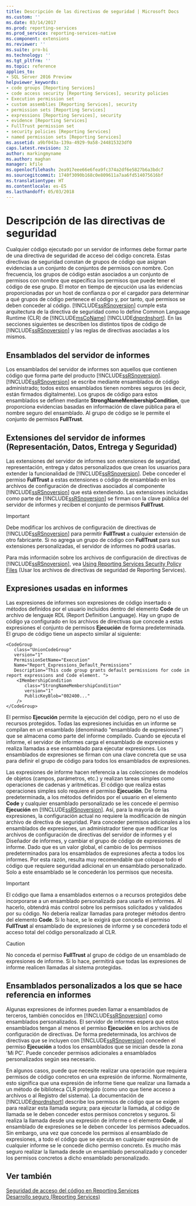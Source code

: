 ```yaml
---
title: Descripción de las directivas de seguridad | Microsoft Docs
ms.custom: ''
ms.date: 03/14/2017
ms.prod: reporting-services
ms.prod_service: reporting-services-native
ms.component: extensions
ms.reviewer: ''
ms.suite: pro-bi
ms.technology: ''
ms.tgt_pltfrm: ''
ms.topic: reference
applies_to:
- SQL Server 2016 Preview
helpviewer_keywords:
- code groups [Reporting Services]
- code access security [Reporting Services], security policies
- Execution permission set
- custom assemblies [Reporting Services], security
- permission sets [Reporting Services]
- expressions [Reporting Services], security
- evidence [Reporting Services]
- FullTrust permission set
- security policies [Reporting Services]
- named permission sets [Reporting Services]
ms.assetid: a9bf043a-139a-4929-9a58-244815323df0
caps.latest.revision: 32
author: markingmyname
ms.author: maghan
manager: kfile
ms.openlocfilehash: 2ea917eee66e6fea9fc374a2df6e5827b6a3bdc7
ms.sourcegitcommit: 1740f3090b168c0e809611a7aa6fd514075616bf
ms.translationtype: HT
ms.contentlocale: es-ES
ms.lasthandoff: 05/03/2018
---
```

# <a name="understanding-security-policies"></a>Descripción de las directivas de seguridad
  Cualquier código ejecutado por un servidor de informes debe formar parte de una directiva de seguridad de acceso del código concreta. Estas directivas de seguridad constan de grupos de código que asignan evidencias a un conjunto de conjuntos de permisos con nombre. Con frecuencia, los grupos de código están asociados a un conjunto de permisos con nombre que especifica los permisos que puede tener el código de ese grupo. El motor en tiempo de ejecución usa las evidencias proporcionadas por un host de confianza o por el cargador para determinar a qué grupos de código pertenece el código y, por tanto, qué permisos se deben conceder al código. [!INCLUDE[ssRSnoversion](../../../includes/ssrsnoversion-md.md)] cumple esta arquitectura de la directiva de seguridad como lo define Common Language Runtime (CLR) de [!INCLUDE[msCoName](../../../includes/msconame-md.md)] [!INCLUDE[dnprdnshort](../../../includes/dnprdnshort-md.md)]. En las secciones siguientes se describen los distintos tipos de código de [!INCLUDE[ssRSnoversion](../../../includes/ssrsnoversion-md.md)] y las reglas de directivas asociadas a los mismos.  
  
## <a name="report-server-assemblies"></a>Ensamblados del servidor de informes  
 Los ensamblados del servidor de informes son aquellos que contienen código que forma parte del producto [!INCLUDE[ssRSnoversion](../../../includes/ssrsnoversion-md.md)]. [!INCLUDE[ssRSnoversion](../../../includes/ssrsnoversion-md.md)] se escribe mediante ensamblados de código administrado; todos estos ensamblados tienen nombres seguros (es decir, están firmados digitalmente). Los grupos de código para estos ensamblados se definen mediante **StrongNameMembershipCondition**, que proporciona evidencias basadas en información de clave pública para el nombre seguro del ensamblado. Al grupo de código se le permite el conjunto de permisos **FullTrust**.  
  
## <a name="report-server-extensions-rendering-data-delivery-and-security"></a>Extensiones del servidor de informes (Representación, Datos, Entrega y Seguridad)  
 Las extensiones del servidor de informes son extensiones de seguridad, representación, entrega y datos personalizados que crean los usuarios para extender la funcionalidad de [!INCLUDE[ssRSnoversion](../../../includes/ssrsnoversion-md.md)]. Debe conceder el permiso **FullTrust** a estas extensiones o código de ensamblado en los archivos de configuración de directivas asociados al componente [!INCLUDE[ssRSnoversion](../../../includes/ssrsnoversion-md.md)] que está extendiendo. Las extensiones incluidas como parte de [!INCLUDE[ssRSnoversion](../../../includes/ssrsnoversion-md.md)] se firman con la clave pública del servidor de informes y reciben el conjunto de permisos **FullTrust**.  
  
> [!IMPORTANT]  
>  Debe modificar los archivos de configuración de directivas de [!INCLUDE[ssRSnoversion](../../../includes/ssrsnoversion-md.md)] para permitir **FullTrust** a cualquier extensión de otro fabricante. Si no agrega un grupo de código con **FullTrust** para sus extensiones personalizadas, el servidor de informes no podrá usarlas.  
  
 Para más información sobre los archivos de configuración de directivas de [!INCLUDE[ssRSnoversion](../../../includes/ssrsnoversion-md.md)], vea [Using Reporting Services Security Policy Files](../../../reporting-services/extensions/secure-development/using-reporting-services-security-policy-files.md) (Usar los archivos de directivas de seguridad de Reporting Services).  
  
## <a name="expressions-used-in-reports"></a>Expresiones usadas en informes  
 Las expresiones de informes son expresiones de código insertado o métodos definidos por el usuario incluidos dentro del elemento **Code** de un archivo de lenguaje RDL (Report Definition Language). Hay un grupo de código ya configurado en los archivos de directivas que concede a estas expresiones el conjunto de permisos **Ejecución** de forma predeterminada. El grupo de código tiene un aspecto similar al siguiente:  
  
```  
<CodeGroup  
   class="UnionCodeGroup"  
   version="1"  
   PermissionSetName="Execution"  
   Name="Report_Expressions_Default_Permissions"  
   Description="This code group grants default permissions for code in report expressions and Code element. ">  
    <IMembershipCondition  
       class="StrongNameMembershipCondition"  
       version="1"  
       PublicKeyBlob="002400..."  
    />  
</CodeGroup>  
```  
  
 El permiso **Ejecución** permite la ejecución del código, pero no el uso de recursos protegidos. Todas las expresiones incluidas en un informe se compilan en un ensamblado (denominado "ensamblado de expresiones") que se almacena como parte del informe compilado. Cuando se ejecuta el informe, el servidor de informes carga el ensamblado de expresiones y realiza llamadas a ese ensamblado para ejecutar expresiones. Los ensamblados de expresiones se firman con una clave concreta que se usa para definir el grupo de código para todos los ensamblados de expresiones.  
  
 Las expresiones de informe hacen referencia a las colecciones de modelos de objetos (campos, parámetros, etc.) y realizan tareas simples como operaciones de cadenas y aritméticas. El código que realiza estas operaciones simples solo requiere el permiso **Ejecución**. De forma predeterminada, a los métodos definidos por el usuario en el elemento **Code** y cualquier ensamblado personalizado se les concede el permiso **Ejecución** en [!INCLUDE[ssRSnoversion](../../../includes/ssrsnoversion-md.md)]. Así, para la mayoría de las expresiones, la configuración actual no requiere la modificación de ningún archivo de directiva de seguridad. Para conceder permisos adicionales a los ensamblados de expresiones, un administrador tiene que modificar los archivos de configuración de directivas del servidor de informes y el Diseñador de informes, y cambiar el grupo de código de expresiones de informe. Dado que es un valor global, el cambio de los permisos predeterminados para los ensamblados de expresiones afecta a todos los informes. Por esta razón, resulta muy recomendable que coloque todo el código que requiere seguridad adicional en un ensamblado personalizado. Solo a este ensamblado se le concederán los permisos que necesita.  
  
> [!IMPORTANT]  
>  El código que llama a ensamblados externos o a recursos protegidos debe incorporarse a un ensamblado personalizado para usarlo en informes. Al hacerlo, obtendrá más control sobre los permisos solicitados y validados por su código. No debería realizar llamadas para proteger métodos dentro del elemento **Code**. Si lo hace, se le exigirá que conceda el permiso **FullTrust** al ensamblado de expresiones de informe y se concederá todo el acceso total del código personalizado al CLR.  
  
> [!CAUTION]  
>  No conceda el permiso **FullTrust** al grupo de código de un ensamblado de expresiones de informe. Si lo hace, permitirá que todas las expresiones de informe realicen llamadas al sistema protegidas.  
  
## <a name="custom-assemblies-referenced-in-reports"></a>Ensamblados personalizados a los que se hace referencia en informes  
 Algunas expresiones de informes pueden llamar a ensamblados de terceros, también conocidos en [!INCLUDE[ssRSnoversion](../../../includes/ssrsnoversion-md.md)] como ensamblados personalizados. El servidor de informes espera que estos ensamblados tengan al menos el permiso **Ejecución** en los archivos de configuración de directivas. De forma predeterminada, los archivos de directivas que se incluyen con [!INCLUDE[ssRSnoversion](../../../includes/ssrsnoversion-md.md)] conceden el permiso **Ejecución** a todos los ensamblados que se inician desde la zona 'Mi PC'. Puede conceder permisos adicionales a ensamblados personalizados según sea necesario.  
  
 En algunos casos, puede que necesite realizar una operación que requiera permisos de código concretos en una expresión de informe. Normalmente, esto significa que una expresión de informe tiene que realizar una llamada a un método de biblioteca CLR protegido (como uno que tiene acceso a archivos o al Registro del sistema). La documentación de [!INCLUDE[dnprdnshort](../../../includes/dnprdnshort-md.md)] describe los permisos de código que se exigen para realizar esta llamada segura; para ejecutar la llamada, al código de llamada se le deben conceder estos permisos concretos y seguros. Si realiza la llamada desde una expresión de informe o el elemento **Code**, al ensamblado de expresiones se le deben conceder los permisos adecuados. Sin embargo, una vez que concede los permisos al ensamblado de expresiones, a todo el código que se ejecuta en cualquier expresión de cualquier informe se le concede dicho permiso concreto. Es mucho más seguro realizar la llamada desde un ensamblado personalizado y conceder los permisos concretos a dicho ensamblado personalizado.  
  
## <a name="see-also"></a>Ver también  
 [Seguridad de acceso del código en Reporting Services](../../../reporting-services/extensions/secure-development/code-access-security-in-reporting-services.md)   
 [Desarrollo seguro &#40;Reporting Services&#41;](../../../reporting-services/extensions/secure-development/secure-development-reporting-services.md)  
  
  
